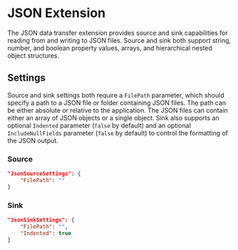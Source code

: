 # JSON Extension

The JSON data transfer extension provides source and sink capabilities for reading from and writing to JSON files. Source and sink both support string, number, and boolean property values, arrays, and hierarchical nested object structures.

## Settings

Source and sink settings both require a `FilePath` parameter, which should specify a path to a JSON file or folder containing JSON files. The path can be either absolute or relative to the application. The JSON files can contain either an array of JSON objects or a single object. Sink also supports an optional `Indented` parameter (`false` by default) and an optional `IncludeNullFields` parameter (`false` by default) to control the formatting of the JSON output.

### Source

```json
"JsonSourceSettings": {
    "FilePath": ""
}

```

### Sink

```json
"JsonSinkSettings": {
    "FilePath": "",
    "Indented": true
}
```
